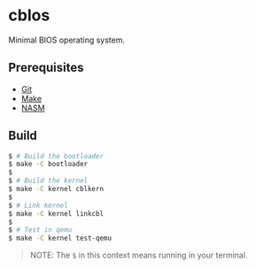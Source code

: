 # cblos

Minimal BIOS operating system.

## Prerequisites
* [Git](https://github.com/git/git)
* [Make](https://github.com/mirror/make)
* [NASM](https://github.com/netwide-assembler/nasm)

## Build
```sh
$ # Build the bootloader
$ make -C bootloader
$
$ # Build the kernel
$ make -C kernel cblkern
$
$ # Link kernel
$ make -C kernel linkcbl
$
$ # Test in qemu
$ make -C kernel test-qemu
```
> NOTE: The `$` in this context means running in your terminal.
